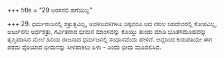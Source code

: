 +++
title = "29 ಅರಸನಲಿ ಹಗೆಯಿಲ್ಲ"

+++
29. ಧರ್ಮರಾಜನಲ್ಲಿ ಶತ್ರುತ್ವವಿಲ್ಲ, ಅವಳಿಜವಳಿಗಳೂ ಚಿಕ್ಕವರೂ ಆದ ನಕುಲ ಸಹದೇವರಲ್ಲಿ ಕೋಪವಿಲ್ಲ, ಅರ್ಜುನನು ಅರ್ಧಶತ್ರು, ಗರ್ವಿತನಾದ ಭೀಮನ ಮಾಂಸವನ್ನು ಕೊಯ್ದು ತುಂಡು ಮಾಡಿ ಭೂತಸಮೂಹವನ್ನು ತೃಪ್ತಿಪಡಿಸಿದ ಮೇಲೆ ಹಿರಿಯ ರಾಜನಾದ ಧರ್ಮಜನಲ್ಲಿ ಸಂಧಾನವೆಂದು ಹೇಳಿದೆ. ಆದ್ದರಿಂದ ಕುರುಪತಿಯೇ ಈಗ ಪರಮ ವ್ಶೆರಿಯಾದ ಭೀಮನನ್ನು ಸೀಳಿಹಾಕಲು ಏಳು - ಎಂದು ಭೀಮ ಮೂದಲಿಸಿದ.